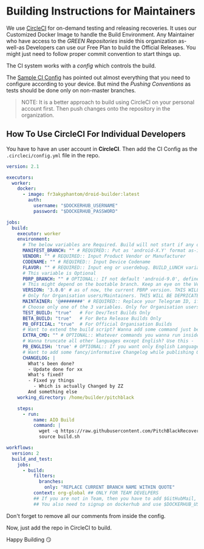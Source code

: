 # Building Instructions for Maintainers

We use [CircleCI](https://circleci.com/) for on-demand testing and releasing recoveries. It uses our Customized Docker Image to handle the Build Environment.
Any Maintainer who have access to the _GREEN Repositories_ inside this organization as-well-as Developers can use our Free Plan to build the Official Releases. You might just need to follow proper commit convention to start things up.

The CI system works with a _config_ which controls the build.

The [Sample CI Config](https://github.com/PitchBlackRecoveryProject/vendor_pb/blob/pb/__sample.circleci.yml) has pointed out almost everything that you need to configure according to your device. But mind the _Pushing Conventions_ as tests should be done only on non-master branches.

> NOTE: It is a better approach to build using CircleCI on your personal account first. Then push changes onto the repository in the organization.

## How To Use CircleCI For Individual Developers

You have to have an user account in __CircleCI__. Then add the CI Config as the `.circleci/config.yml` file in the repo.
```yaml
version: 2.1

executors:
  worker:
    docker:
      - image: fr3akyphantom/droid-builder:latest
        auth:
          username: "$DOCKERHUB_USERNAME"
          password: "$DOCKERHUB_PASSWORD"

jobs:
  build:
    executor: worker
    environment:
      # The below variables are Required. Build will not start if any of them are unset or absent
      MANIFEST_BRANCH: "" # REQUIRED:: Put as 'android-X.Y' format as-in "manifest_pb" repository
      VENDOR: "" # REQUIRED:: Input Product Vendor or Manufacturer
      CODENAME: "" # REQUIRED:: Input Device Codename
      FLAVOR: "" # REQUIRED:: Input eng or userdebug. BUILD_LUNCH variable is DEPRICATED and Could be Removed In The Future.
      # This variable is Optional
      PBRP_BRANCH: "" # OPTIONAL:: If not default 'android-9.0', define other bootable_recovery branch
      # This might depend on the bootable branch. Keep an eye on the Version Info
      VERSION: '3.0.0' # as of now, the current PBRP version. THIS WILL BE DEPRICATED IN THE FUTURE.
      # Only for Organisation users/Maintainers. THIS WILL BE DEPRICATED IN THE FUTURE.
      MAINTAINER: '@########' # REQUIRED:: Replace your Telegram ID, if unavailable then use GitHub Username
      # Choose only one of the 3 variables. Only for Organisation users/Maintainers.
      TEST_BUILD: "true"   # For Dev/Test Builds Only
      BETA_BUILD: "true"   # For Beta Release Builds Only
      PB_OFFICIAL: "true"  # For Official Organisation Builds
      # Want to extend the build script? Wanna add some command just before lunch? Use any command inside this -
      EXTRA_CMD: "" # OPTIONAL:: Whatever commands you wanna run inside working directory
      # Wanna truncate all other languages except English? Use this -
      PB_ENGLISH: 'true' # OPTIONAL:: If you want only English Language. This Could be Removed In The Future.
      # Want to add some fancy/informative Changelog while publishing Official Build? Use 2-space formatting instead of tabs, please.
      CHANGELOG: |
        What's been done?
        - Update done for xx
        What's fixed?
        - Fixed yy things
          - Which is actually Changed by ZZ
        And something else
    working_directory: /home/builder/pitchblack

    steps:
      - run:
          name: AIO Build
          command: |
            wget -q https://raw.githubusercontent.com/PitchBlackRecoveryProject/vendor_utils/pb/build.sh
            source build.sh

workflows:
  version: 2
  build_and_test:
    jobs:
      - build:
          filters:
            branches:
              only: "REPLACE CURRENT BRANCH NAME WITHIN QUOTE"
          context: org-global ## ONLY FOR TEAM DEVELPERS
          ## If you are not in Team, then you have to add $GitHubMail, $GitHubName and $GITHUB_TOKEN in the environment variables
          ## You also need to signup on dockerhub and use $DOCKERHUB_USERNAME and $DOCKERHUB_PASSWORD in the environment variables
```

Don't forget to remove all our comments from inside the config.

Now, just add the repo in CircleCI to build.

Happy Building :smirk:

